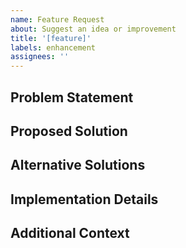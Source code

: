 ```yaml
---
name: Feature Request
about: Suggest an idea or improvement
title: '[feature]'
labels: enhancement
assignees: ''
---
```


## Problem Statement

<!-- describe what problem this feature would solve -->

## Proposed Solution

<!-- describe what you want to happen. include specific implementation details you have in mind -->

## Alternative Solutions

<!-- describe other solutions or features you've considered, and describe how your proposed solution is better -->

## Implementation Details

<!-- provide technical details that will help implement this feature -->

## Additional Context

<!-- add any other context, references, technical dependencies, etc. -->
